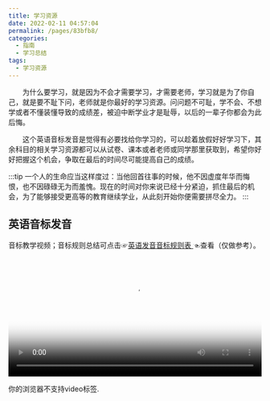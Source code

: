 ```yaml
---
title: 学习资源
date: 2022-02-11 04:57:04
permalink: /pages/83bfb8/
categories:
  - 指南
  - 学习总结
tags:
  - 学习资源
---
```

&emsp;&emsp;为什么要学习，就是因为不会才需要学习，才需要老师，学习就是为了你自己，就是要不耻下问，老师就是你最好的学习资源。问问题不可耻，学不会、不想学或者不懂装懂导致的成绩差，被迫中断学业才是耻辱，以后的一辈子你都会为此后悔。

&emsp;&emsp;这个英语音标发音是觉得有必要找给你学习的，可以趁着放假好好学习下，其余科目的相关学习资源都可以从试卷、课本或者老师或同学那里获取到，希望你好好把握这个机会，争取在最后的时间尽可能提高自己的成绩。

:::tip
一个人的生命应当这样度过：当他回首往事的时候，他不因虚度年华而悔恨，也不因碌碌无为而羞愧。现在的时间对你来说已经十分紧迫，抓住最后的机会，为了能够接受更高等的教育继续学业，从此刻开始你便需要拼尽全力。
:::
## 英语音标发音

音标教学视频<Badge text="周育茹"/>；音标规则总结可点击☞[英语发音音标规则表
](https://zhuanlan.zhihu.com/p/63135532)☜查看（仅做参考）。
<video 
style="width:100%"
poster="https://source.renserve.com/assets/img/2022/02/11/2cf7c0a8-8ab8-11ec-aea4-fa163e1211f0.jpg" 
src="https://source.renserve.com/assets/video/2022/02/11/98075378-8b39-11ec-aea4-fa163e1211f0.mp4" type="video/mp4" autoplay="autoplay" controls="controls">
    <p>你的浏览器不支持video标签.</p>
</video>
<!--
<div style="position: relative;width: 100%;height: 0;padding-bottom: 75%;">
<iframe referrerpolicy="no-referrer" allowfullscreen src='https://upos-sz-mirrorkodo.bilivideo.com/upgcxcode/86/59/422225986/422225986-1-160.mp4?e=ig8euxZM2rNcNbRVhwdVhwdlhWdVhwdVhoNvNC8BqJIzNbfq9rVEuxTEnE8L5F6VnEsSTx0vkX8fqJeYTj_lta53NCM=&uipk=5&nbs=1&deadline=1644587695&gen=playurlv2&os=kodobv&oi=3662575268&trid=4b3f0383de104726ac69185ff1461087T&platform=html5&upsig=6c30ed964f3c66a465f532924855e028&uparams=e,uipk,nbs,deadline,gen,os,oi,trid,platform&mid=0&bvc=vod&nettype=0&bw=59634&orderid=0,1&logo=80000000' style="position: absolute;top: 0;left: 0;width: 100%;height: 100%;border: none"></iframe>
</div>
<video 
style="width:100%"
poster="https://source.renserve.com/assets/img/2022/02/11/2cf7c0a8-8ab8-11ec-aea4-fa163e1211f0.jpg" 
src="https://upos-sz-mirrorkodo.bilivideo.com/upgcxcode/86/59/422225986/422225986-1-160.mp4?e=ig8euxZM2rNcNbRVhwdVhwdlhWdVhwdVhoNvNC8BqJIzNbfq9rVEuxTEnE8L5F6VnEsSTx0vkX8fqJeYTj_lta53NCM=&uipk=5&nbs=1&deadline=1644540194&gen=playurlv2&os=kodobv&oi=837395164&trid=c87e445ee7574e349b5ca14f1535d1deT&platform=html5&upsig=3c62e2f2b641c487affb2aa8dcf426f3&uparams=e,uipk,nbs,deadline,gen,os,oi,trid,platform&mid=0&bvc=vod&nettype=0&bw=59634&orderid=0,1&logo=80000000" type="video/mp4" autoplay="autoplay" controls="controls" loop="-1">
    <p>你的浏览器不支持video标签.</p>
</video>
-->
